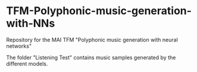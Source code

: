 # TFM-Polyphonic-music-generation-with-NNs
Repository for the MAI TFM "Polyphonic music generation with neural networks"

The folder "Listening Test" contains music samples generated by the different models.
